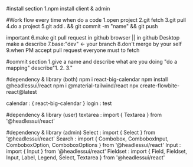 #install section
1.npm install client & admin

#Work flow every time when do a code
1.open project
2.git fetch
3.git pull
4.do a project
5.git add . && git commit -m "name" && git push

important
6.make git pull request in github browser || in github Desktop make a describe
7.base:"dev" <- your branch
8.don't merge by your self
9.when PM accept pull request everyone must to fetch

#commit section
1.give a name and describe what are you doing "do a mapping" describe"1. 2. 3."

#dependency & library (both)
npm i react-big-calendar
npm install @headlessui/react
npm i @material-tailwind/react
npx create-flowbite-react@latest


calendar : { react-big-calendar }
login : test


#dependency & library (user)
textarea : import { Textarea } from '@headlessui/react'

#dependency & library (admin)
Select :  import { Select } from '@headlessui/react'
Search : import { Combobox, ComboboxInput, ComboboxOption, ComboboxOptions } from '@headlessui/react'
Input : import { Input } from '@headlessui/react'
Fieldset : import { Field, Fieldset, Input, Label, Legend, Select, Textarea } from '@headlessui/react'
